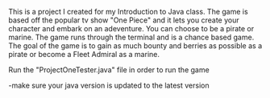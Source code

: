 This is a project I created for my Introduction to Java class. The game is based off the popular tv show "One Piece" and it lets you create your character and embark on an adeventure. You can choose to be a pirate or marine.
The game runs through the terminal and is a chance based game. The goal of the game is to gain as much bounty and berries as possible as a pirate or become a Fleet Admiral as a marine. 

Run the "ProjectOneTester.java" file in order to run the game

-make sure your java version is updated to the latest version
